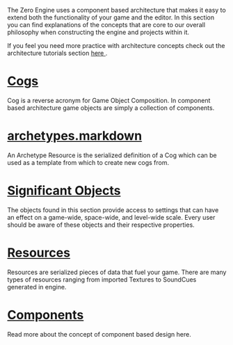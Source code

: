 The Zero Engine uses a component based architecture that makes it easy to extend both the functionality of your game and the editor. In this section you can find explanations of the concepts that are core to our overall philosophy when constructing the engine and projects within it.

If you feel you need more practice with architecture concepts check out the architecture tutorials section [here ](https://github.com/zeroengineteam/ZeroDocs/blob/master/zero_editor_documentation/Tutorials/Architecture.markdown).


 #  [Cogs](https://github.com/zeroengineteam/ZeroDocs/blob/master/zero_editor_documentation/ZeroManual/Architecture/Cogs.markdown)
Cog is a reverse acronym for Game Object Composition. In component based architecture game objects are simply a collection of components.

 #  [archetypes.markdown](https://github.com/zeroengineteam/ZeroDocs/blob/master/zero_editor_documentation/zeromanual/architecture/archetypes.markdown)
An Archetype Resource is the serialized definition of a Cog which can be used as a template from which to create new cogs from. 

 #  [Significant Objects](https://github.com/zeroengineteam/ZeroDocs/blob/master/zero_editor_documentation/ZeroManual/Architecture/Objects.markdown)
The objects found in this section provide access to settings that can have an effect on a game-wide, space-wide, and level-wide scale. Every user should be aware of these objects and their respective properties.


 #  [Resources](https://github.com/zeroengineteam/ZeroDocs/blob/master/zero_editor_documentation/ZeroManual/Architecture/Resources.markdown)
Resources are serialized pieces of data that fuel your game. There are many types of resources ranging from imported Textures to SoundCues generated in engine.

 #  [Components](https://github.com/zeroengineteam/ZeroDocs/blob/master/zero_editor_documentation/ZeroManual/Architecture/Components.markdown)
Read more about the concept of component based design here.
 

 
